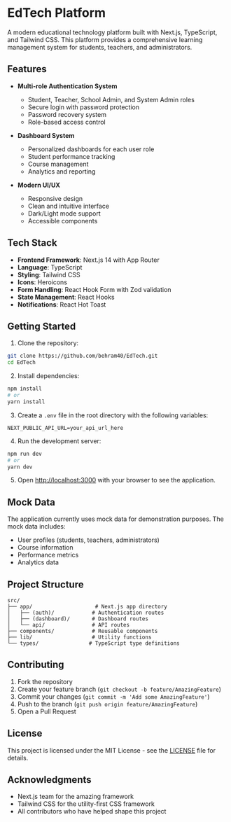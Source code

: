 # EdTech Platform

A modern educational technology platform built with Next.js, TypeScript, and Tailwind CSS. This platform provides a comprehensive learning management system for students, teachers, and administrators.

## Features

- **Multi-role Authentication System**
  - Student, Teacher, School Admin, and System Admin roles
  - Secure login with password protection
  - Password recovery system
  - Role-based access control

- **Dashboard System**
  - Personalized dashboards for each user role
  - Student performance tracking
  - Course management
  - Analytics and reporting

- **Modern UI/UX**
  - Responsive design
  - Clean and intuitive interface
  - Dark/Light mode support
  - Accessible components

## Tech Stack

- **Frontend Framework**: Next.js 14 with App Router
- **Language**: TypeScript
- **Styling**: Tailwind CSS
- **Icons**: Heroicons
- **Form Handling**: React Hook Form with Zod validation
- **State Management**: React Hooks
- **Notifications**: React Hot Toast

## Getting Started

1. Clone the repository:
```bash
git clone https://github.com/behram40/EdTech.git
cd EdTech
```

2. Install dependencies:
```bash
npm install
# or
yarn install
```

3. Create a `.env` file in the root directory with the following variables:
```env
NEXT_PUBLIC_API_URL=your_api_url_here
```

4. Run the development server:
```bash
npm run dev
# or
yarn dev
```

5. Open [http://localhost:3000](http://localhost:3000) with your browser to see the application.

## Mock Data

The application currently uses mock data for demonstration purposes. The mock data includes:
- User profiles (students, teachers, administrators)
- Course information
- Performance metrics
- Analytics data

## Project Structure

```
src/
├── app/                    # Next.js app directory
│   ├── (auth)/            # Authentication routes
│   ├── (dashboard)/       # Dashboard routes
│   └── api/               # API routes
├── components/            # Reusable components
├── lib/                   # Utility functions
└── types/                # TypeScript type definitions
```

## Contributing

1. Fork the repository
2. Create your feature branch (`git checkout -b feature/AmazingFeature`)
3. Commit your changes (`git commit -m 'Add some AmazingFeature'`)
4. Push to the branch (`git push origin feature/AmazingFeature`)
5. Open a Pull Request

## License

This project is licensed under the MIT License - see the [LICENSE](LICENSE) file for details.

## Acknowledgments

- Next.js team for the amazing framework
- Tailwind CSS for the utility-first CSS framework
- All contributors who have helped shape this project
